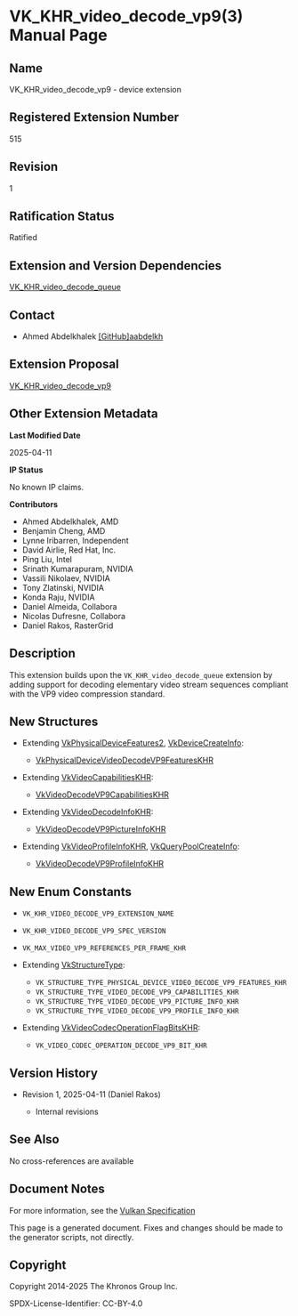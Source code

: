 # VK\_KHR\_video\_decode\_vp9(3) Manual Page

## Name

VK\_KHR\_video\_decode\_vp9 - device extension



## [](#_registered_extension_number)Registered Extension Number

515

## [](#_revision)Revision

1

## [](#_ratification_status)Ratification Status

Ratified

## [](#_extension_and_version_dependencies)Extension and Version Dependencies

[VK\_KHR\_video\_decode\_queue](https://registry.khronos.org/vulkan/specs/latest/man/html/VK_KHR_video_decode_queue.html)

## [](#_contact)Contact

- Ahmed Abdelkhalek [\[GitHub\]aabdelkh](https://github.com/KhronosGroup/Vulkan-Docs/issues/new?body=%5BVK_KHR_video_decode_vp9%5D%20%40aabdelkh%0A%2AHere%20describe%20the%20issue%20or%20question%20you%20have%20about%20the%20VK_KHR_video_decode_vp9%20extension%2A)

## [](#_extension_proposal)Extension Proposal

[VK\_KHR\_video\_decode\_vp9](https://github.com/KhronosGroup/Vulkan-Docs/tree/main/proposals/VK_KHR_video_decode_vp9.adoc)

## [](#_other_extension_metadata)Other Extension Metadata

**Last Modified Date**

2025-04-11

**IP Status**

No known IP claims.

**Contributors**

- Ahmed Abdelkhalek, AMD
- Benjamin Cheng, AMD
- Lynne Iribarren, Independent
- David Airlie, Red Hat, Inc.
- Ping Liu, Intel
- Srinath Kumarapuram, NVIDIA
- Vassili Nikolaev, NVIDIA
- Tony Zlatinski, NVIDIA
- Konda Raju, NVIDIA
- Daniel Almeida, Collabora
- Nicolas Dufresne, Collabora
- Daniel Rakos, RasterGrid

## [](#_description)Description

This extension builds upon the `VK_KHR_video_decode_queue` extension by adding support for decoding elementary video stream sequences compliant with the VP9 video compression standard.

## [](#_new_structures)New Structures

- Extending [VkPhysicalDeviceFeatures2](https://registry.khronos.org/vulkan/specs/latest/man/html/VkPhysicalDeviceFeatures2.html), [VkDeviceCreateInfo](https://registry.khronos.org/vulkan/specs/latest/man/html/VkDeviceCreateInfo.html):
  
  - [VkPhysicalDeviceVideoDecodeVP9FeaturesKHR](https://registry.khronos.org/vulkan/specs/latest/man/html/VkPhysicalDeviceVideoDecodeVP9FeaturesKHR.html)
- Extending [VkVideoCapabilitiesKHR](https://registry.khronos.org/vulkan/specs/latest/man/html/VkVideoCapabilitiesKHR.html):
  
  - [VkVideoDecodeVP9CapabilitiesKHR](https://registry.khronos.org/vulkan/specs/latest/man/html/VkVideoDecodeVP9CapabilitiesKHR.html)
- Extending [VkVideoDecodeInfoKHR](https://registry.khronos.org/vulkan/specs/latest/man/html/VkVideoDecodeInfoKHR.html):
  
  - [VkVideoDecodeVP9PictureInfoKHR](https://registry.khronos.org/vulkan/specs/latest/man/html/VkVideoDecodeVP9PictureInfoKHR.html)
- Extending [VkVideoProfileInfoKHR](https://registry.khronos.org/vulkan/specs/latest/man/html/VkVideoProfileInfoKHR.html), [VkQueryPoolCreateInfo](https://registry.khronos.org/vulkan/specs/latest/man/html/VkQueryPoolCreateInfo.html):
  
  - [VkVideoDecodeVP9ProfileInfoKHR](https://registry.khronos.org/vulkan/specs/latest/man/html/VkVideoDecodeVP9ProfileInfoKHR.html)

## [](#_new_enum_constants)New Enum Constants

- `VK_KHR_VIDEO_DECODE_VP9_EXTENSION_NAME`
- `VK_KHR_VIDEO_DECODE_VP9_SPEC_VERSION`
- `VK_MAX_VIDEO_VP9_REFERENCES_PER_FRAME_KHR`
- Extending [VkStructureType](https://registry.khronos.org/vulkan/specs/latest/man/html/VkStructureType.html):
  
  - `VK_STRUCTURE_TYPE_PHYSICAL_DEVICE_VIDEO_DECODE_VP9_FEATURES_KHR`
  - `VK_STRUCTURE_TYPE_VIDEO_DECODE_VP9_CAPABILITIES_KHR`
  - `VK_STRUCTURE_TYPE_VIDEO_DECODE_VP9_PICTURE_INFO_KHR`
  - `VK_STRUCTURE_TYPE_VIDEO_DECODE_VP9_PROFILE_INFO_KHR`
- Extending [VkVideoCodecOperationFlagBitsKHR](https://registry.khronos.org/vulkan/specs/latest/man/html/VkVideoCodecOperationFlagBitsKHR.html):
  
  - `VK_VIDEO_CODEC_OPERATION_DECODE_VP9_BIT_KHR`

## [](#_version_history)Version History

- Revision 1, 2025-04-11 (Daniel Rakos)
  
  - Internal revisions

## [](#_see_also)See Also

No cross-references are available

## [](#_document_notes)Document Notes

For more information, see the [Vulkan Specification](https://registry.khronos.org/vulkan/specs/latest/html/vkspec.html#VK_KHR_video_decode_vp9)

This page is a generated document. Fixes and changes should be made to the generator scripts, not directly.

## [](#_copyright)Copyright

Copyright 2014-2025 The Khronos Group Inc.

SPDX-License-Identifier: CC-BY-4.0